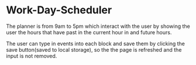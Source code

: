 # Work-Day-Scheduler

The planner is from 9am to 5pm which interact with the user by showing the user the hours that have past in the current hour in and future hours.

The user can type in events into each block and save them by clicking the save button(saved to local storage), so the the page is refreshed and the input is not removed.